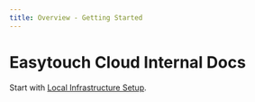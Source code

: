 ```yaml
---
title: Overview - Getting Started
---
```


# Easytouch Cloud Internal Docs

Start with [Local Infrastructure Setup](/internal/infrastructure/overview).